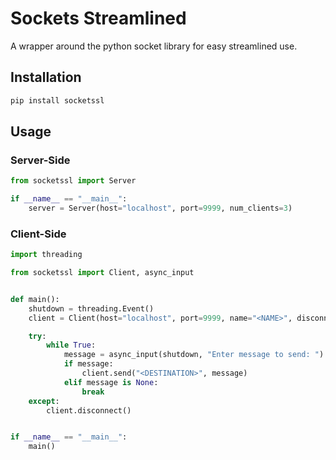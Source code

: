 # Sockets Streamlined
A wrapper around the python socket library for easy streamlined use.

## Installation
```bash
pip install socketssl
```

## Usage
### Server-Side
```python
from socketssl import Server

if __name__ == "__main__":
    server = Server(host="localhost", port=9999, num_clients=3)
```

### Client-Side
```python
import threading

from socketssl import Client, async_input


def main():
    shutdown = threading.Event()
    client = Client(host="localhost", port=9999, name="<NAME>", disconnect_event=shutdown)

    try:
        while True:
            message = async_input(shutdown, "Enter message to send: ")
            if message:
                client.send("<DESTINATION>", message)
            elif message is None:
                break
    except:
        client.disconnect()


if __name__ == "__main__":
    main()
```